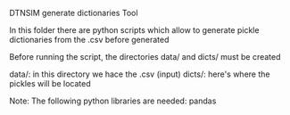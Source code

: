 DTNSIM generate dictionaries Tool

In this folder there are python scripts which allow 
to generate pickle dictionaries from the .csv before generated

Before running the script, the directories data/ and dicts/ must be created 

data/: in this directory we hace the .csv (input)
dicts/: here's where the pickles will be located

Note:
The following python libraries are needed: 
pandas 

